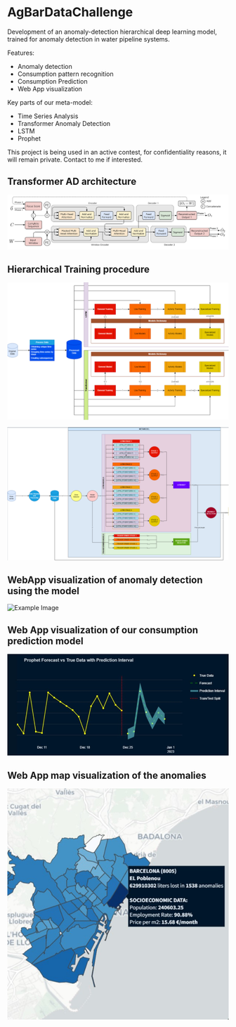 # AgBarDataChallenge
Development of an anomaly-detection hierarchical deep learning model, trained for anomaly detection in water pipeline systems.

Features: 
 - Anomaly detection
 - Consumption pattern recognition
 - Consumption Prediction
 - Web App visualization

Key parts of our meta-model: 
 - Time Series Analysis 
 - Transformer Anomaly Detection
 - LSTM
 - Prophet

This project is being used in an active contest, for confidentiality reasons, it will remain private. Contact to me if interested.

## Transformer AD architecture
![Example Image](images/TranAD.png)

## Hierarchical Training procedure
![Example Image](images/Training.png)

![Example Image](images/architecture.png)

## WebApp visualization of anomaly detection using the model
![Example Image](images/anomnaly_visualization.png)

## Web App visualization of our consumption prediction model
![Example Image](images/Prophet.jpg)
 
## Web App map visualization of the anomalies
 ![Example Image](images/Map.jpg)




